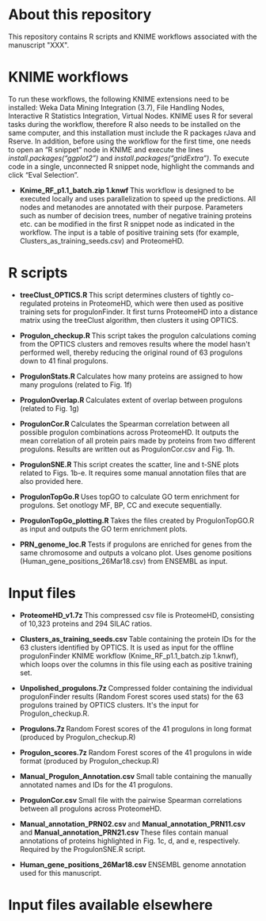 # About this repository
This repository contains R scripts and KNIME workflows associated with the manuscript "XXX".



# KNIME workflows
To run these workflows, the following KNIME extensions need to be installed: Weka Data Mining Integration (3.7), File Handling Nodes, Interactive R Statistics Integration, Virtual Nodes. KNIME uses R for several tasks during the workflow, therefore R also needs to be installed on the same computer, and this installation must include the R packages rJava and Rserve. In addition, before using the workflow for the first time, one needs to open an “R snippet” node in KNIME and execute the lines <i>install.packages(“ggplot2”)</i> and <i>install.packages(“gridExtra”)</i>. To execute code in a single, unconnected R snippet node, highlight the commands and click “Eval Selection”. 

- <b> Knime_RF_p1.1_batch.zip 1.knwf </b> This workflow is designed to be executed locally and uses parallelization to speed up the predictions. All nodes and metanodes are annotated with their purpose. Parameters such as number of decision trees, number of negative training proteins etc. can be modified in the first R snippet node as indicated in the workflow. The input is a table of positive training sets (for example, Clusters_as_training_seeds.csv) and ProteomeHD.

# R scripts
- <b> treeClust_OPTICS.R </b> This script determines clusters of tightly co-regulated proteins in ProteomeHD, which were then used as positive training sets for progulonFinder. It first turns ProteomeHD into a distance matrix using the treeClust algorithm, then clusters it using OPTICS.

- <b> Progulon_checkup.R </b> This script takes the progulon calculations coming from the OPTICS clusters and removes results where the model hasn't performed well, thereby reducing the original round of 63 progulons down to 41 final progulons.

- <b> ProgulonStats.R </b> Calculates how many proteins are assigned to how many progulons (related to Fig. 1f)

- <b> ProgulonOverlap.R </b> Calculates extent of overlap between progulons (related to Fig. 1g)

- <b> ProgulonCor.R </b> Calculates the Spearman correlation between all possible progulon combinations across ProteomeHD. It outputs the mean correlation of all protein pairs made by proteins from two different progulons. Results are written out as ProgulonCor.csv and Fig. 1h.

- <b> ProgulonSNE.R </b> This script creates the scatter, line and t-SNE plots related to Figs. 1b-e. It requires some manual annotation files that are also provided here.

- <b> ProgulonTopGo.R </b> Uses topGO to calculate GO term enrichment for progulons. Set onotlogy MF, BP, CC and execute sequentially.

- <b> ProgulonTopGo_plotting.R </b> Takes the files created by ProgulonTopGO.R as input and outputs the GO term enrichment plots.

- <b> PRN_genome_loc.R </b> Tests if progulons are enriched for genes from the same chromosome and outputs a volcano plot. Uses genome positions (Human_gene_positions_26Mar18.csv) from ENSEMBL as input.


# Input files
- <b> ProteomeHD_v1.7z </b> This compressed csv file is ProteomeHD, consisting of 10,323 proteins and 294 SILAC ratios.

- <b> Clusters_as_training_seeds.csv </b> Table containing the protein IDs for the 63 clusters identified by OPTICS. It is used as input for the offline progulonFinder KNIME workflow (Knime_RF_p1.1_batch.zip 1.knwf), which loops over the columns in this file using each as positive training set.

- <b> Unpolished_progulons.7z </b> Compressed folder containing the individual progulonFinder results (Random Forest scores used stats) for the 63 progulons trained by OPTICS clusters. It's the input for Progulon_checkup.R.

- <b> Progulons.7z </b> Random Forest scores of the 41 progulons in long format (produced by Progulon_checkup.R)

- <b> Progulon_scores.7z </b> Random Forest scores of the 41 progulons in wide format (produced by Progulon_checkup.R)

- <b> Manual_Progulon_Annotation.csv </b> Small table containing the manually annotated names and IDs for the 41 progulons.

- <b> ProgulonCor.csv </b> Small file with the pairwise Spearman correlations between all progulons across ProteomeHD.

- <b> Manual_annotation_PRN02.csv </b> and <b> Manual_annotation_PRN11.csv </b> and <b> Manual_annotation_PRN21.csv </b> These files contain manual annotations of proteins highlighted in Fig. 1c, d, and e, respectively. Required by the ProgulonSNE.R script.

- <b> Human_gene_positions_26Mar18.csv </b> ENSEMBL genome annotation used for this manuscript.


# Input files available elsewhere

